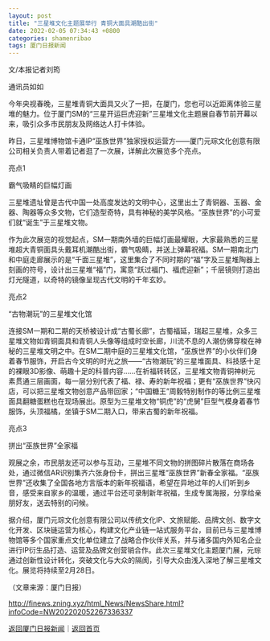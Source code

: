 ```yaml
---
layout: post
title: "三星堆文化主题展举行 青铜大面具潮酷出街"
date: 2022-02-05 07:34:43 +0800
categories: shamenribao
tags: 厦门日报新闻
---
```

<p>文/本报记者刘筠 <br /></p><p>通讯员如如</p><p>今年央视春晚，三星堆青铜大面具又火了一把，在厦门，您也可以近距离体验三星堆的魅力。位于厦门SM的“三星开运巨虎迎新”三星堆文化主题展自春节前开幕以来，吸引众多市民朋友及网络达人打卡体验。</p><p>昨日，三星堆博物馆卡通IP“巫族世界”独家授权运营方——厦门元琮文化创意有限公司相关负责人带着记者逛了一次展，详解此次展览多个亮点。</p><p>亮点1</p><p>霸气吸睛的巨幅灯画</p><p>三星堆遗址曾是古代中国一处高度发达的文明中心，这里出土了青铜器、玉器、金器、陶器等众多文物，它们造型奇特，具有神秘的美学风格。“巫族世界”的小可爱们就“诞生”于三星堆文物。</p><p>作为此次展览的视觉起点，SM一期南外墙的巨幅灯画最耀眼，大家最熟悉的三星堆超大青铜面具头戴耳机潮酷出街，霸气吸睛，并送上弹幕祝福。SM一期南北门和中庭走廊展示的是“千面三星堆”，这里集合了不同时期的“福”字及三星堆陶器上刻画的符号，设计出三星堆“福”门，寓意“跃过福门、福虎迎新”；千层镜则打造出灯光隧道，以奇特的镜像呈现古代文明的千年玄妙。</p><p>亮点2</p><p>“古物潮玩”的三星堆文化馆</p><p>连接SM一期和二期的天桥被设计成“古蜀长廊”，古蜀福延，瑞起三星堆，众多三星堆文物如青铜面具和青铜人头像等组成时空长廊，川流不息的人潮仿佛穿梭在神秘的三星堆文明之中。在SM二期中庭的三星堆文化馆，“巫族世界”的小伙伴们身着春节服饰，开启古今文明的时光之旅——“古物潮玩”的三星堆面具、科技感十足的裸眼3D影像、萌趣十足的科普内容……在祈福转转区，三星堆文物青铜神树元素贯通三层画面，每一层分别代表了福、禄、寿的新年祝福；更有“巫族世界”快闪店，可以把三星堆文物创意产品带回家；“中国糖王”周毅特别制作的等比例三星堆面具翻糖蛋糕也在现场展出。原型为三星堆文物“铜虎”的“虎舅”巨型气模身着春节服饰，头顶福橘，坐镇于SM二期入口，带来古蜀的新年祝福。</p><p>亮点3</p><p>拼出“巫族世界”全家福</p><p>观展之余，市民朋友还可以参与互动，三星堆不同文物的拼图碎片散落在商场各处，通过微信AR识别集齐六张身份卡，拼出三星堆“巫族世界”新春全家福。“巫族世界”还收集了全国各地方言版本的新年祝福语，希望在异地过年的人们听到乡音，感受来自家乡的温暖，通过平台还可录制新年祝福，生成专属海报，分享给亲朋好友，送去特别的问候。</p><p>据介绍，厦门元琮文化创意有限公司以传统文化IP、文旅赋能、品牌文创、数字文化开发、区块链运营为核心，构建文化产业链一站式服务平台，目前已与三星堆博物馆等多个国家重点文化单位建立了战略合作伙伴关系，并与诸多国内外知名企业进行IP衍生品打造、运营及品牌文创营销合作。此次三星堆文化主题厦门展，元琮通过创新性设计转化，突破文化与大众的隔阂，引导大众由浅入深地了解三星堆文化。展览将持续至2月28日。</p><p class="em_media">（文章来源：厦门日报）</p>

<http://finews.zning.xyz/html_News/NewsShare.html?infoCode=NW202202052267336337>

[返回厦门日报新闻](//finews.withounder.com/category/shamenribao.html)｜[返回首页](//finews.withounder.com/)